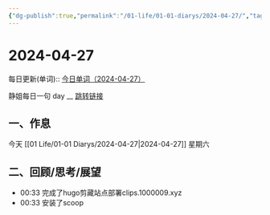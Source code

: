 ```yaml
---
{"dg-publish":true,"permalink":"/01-life/01-01-diarys/2024-04-27/","tags":["Diary"]}
---
```



# 2024-04-27
每日更新(单词)::
[今日单词（2024-04-27）]()

静姐每日一句 day __
[跳转链接](https://www.123pan.com/FileView?fileId=5435933&shareKey=FckCjv-cjUUA&sharePwd=)


## 一、作息
今天 [[01 Life/01-01 Diarys/2024-04-27\|2024-04-27]] 星期六





## 二、回顾/思考/展望








- 00:33 完成了hugo剪藏站点部署clips.1000009.xyz 
- 00:33 安装了scoop 